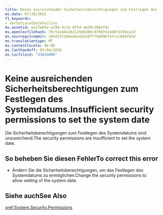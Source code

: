 ```yaml
---
title: Keine ausreichenden Sicherheitsberechtigungen zum Festlegen des Systemdatums.
ms.date: 07/20/2015
f1_keywords:
- vbrSetLocalDateFailure
ms.assetid: ea2fe85a-a198-4c12-8754-ab38c36bef4c
ms.openlocfilehash: 70c51e44e282115b9200c97507414d873356ea10
ms.sourcegitcommit: 3d5d33f384eeba41b2dff79d096f47ccc8d8f03d
ms.translationtype: MT
ms.contentlocale: de-DE
ms.lasthandoff: 05/04/2018
ms.locfileid: "33633698"
---
```

# <a name="insufficient-security-permissions-to-set-the-system-date"></a><span data-ttu-id="a4df5-102">Keine ausreichenden Sicherheitsberechtigungen zum Festlegen des Systemdatums.</span><span class="sxs-lookup"><span data-stu-id="a4df5-102">Insufficient security permissions to set the system date</span></span>
<span data-ttu-id="a4df5-103">Die Sicherheitsberechtigungen zum Festlegen des Systemdatums sind unzureichend.</span><span class="sxs-lookup"><span data-stu-id="a4df5-103">The security permissions are insufficient to set the system date.</span></span>  
  
## <a name="to-correct-this-error"></a><span data-ttu-id="a4df5-104">So beheben Sie diesen Fehler</span><span class="sxs-lookup"><span data-stu-id="a4df5-104">To correct this error</span></span>  
  
-   <span data-ttu-id="a4df5-105">Ändern Sie die Sicherheitsberechtigungen, um das Festlegen des Systemdatums zu ermöglichen.</span><span class="sxs-lookup"><span data-stu-id="a4df5-105">Change the security permissions to allow setting of the system date.</span></span>  
  
## <a name="see-also"></a><span data-ttu-id="a4df5-106">Siehe auch</span><span class="sxs-lookup"><span data-stu-id="a4df5-106">See Also</span></span>  
 <xref:System.Security.Permissions>  
